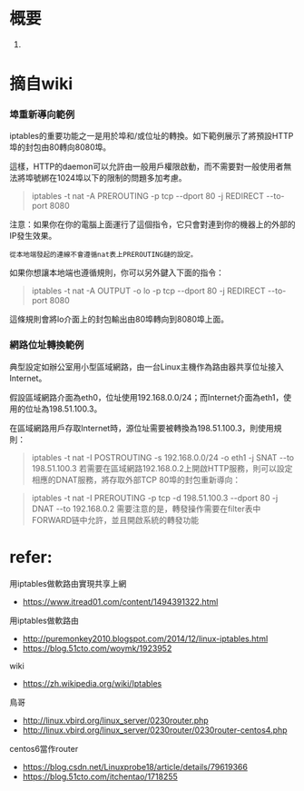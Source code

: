 # 概要
1. 

# 摘自wiki

### 埠重新導向範例
iptables的重要功能之一是用於埠和/或位址的轉換。如下範例展示了將預設HTTP埠的封包由80轉向8080埠。

這樣，HTTP的daemon可以允許由一般用戶權限啟動，而不需要對一般使用者無法將埠號綁在1024埠以下的限制的問題多加考慮。

> iptables -t nat -A PREROUTING -p tcp --dport 80 -j REDIRECT --to-port 8080

注意：如果你在你的電腦上面運行了這個指令，它只會對連到你的機器上的外部的IP發生效果。

`從本地端發起的連線不會遵循nat表上PREROUTING鏈的設定。`

如果你想讓本地端也遵循規則，你可以另外鍵入下面的指令：

> iptables -t nat -A OUTPUT -o lo -p tcp --dport 80 -j REDIRECT --to-port 8080

這條規則會將lo介面上的封包輸出由80埠轉向到8080埠上面。

### 網路位址轉換範例
典型設定如辦公室用小型區域網路，由一台Linux主機作為路由器共享位址接入Internet。

假設區域網路介面為eth0，位址使用192.168.0.0/24；而Internet介面為eth1，使用的位址為198.51.100.3。

在區域網路用戶存取Internet時，源位址需要被轉換為198.51.100.3，則使用規則：

> iptables -t nat -I POSTROUTING -s 192.168.0.0/24 -o eth1 -j SNAT --to 198.51.100.3 
若需要在區域網路192.168.0.2上開啟HTTP服務，則可以設定相應的DNAT服務，將存取外部TCP 80埠的封包重新導向：

> iptables -t nat -I PREROUTING -p tcp -d 198.51.100.3 --dport 80 -j DNAT --to 192.168.0.2 
需要注意的是，轉發操作需要在filter表中FORWARD链中允許，並且開啟系統的轉發功能




# refer:
用iptables做軟路由實現共享上網
- https://www.itread01.com/content/1494391322.html

用iptables做軟路由
- http://puremonkey2010.blogspot.com/2014/12/linux-iptables.html
- https://blog.51cto.com/woymk/1923952

wiki
- https://zh.wikipedia.org/wiki/Iptables

鳥哥
- http://linux.vbird.org/linux_server/0230router.php
- http://linux.vbird.org/linux_server/0230router/0230router-centos4.php

centos6當作router
- https://blog.csdn.net/Linuxprobe18/article/details/79619366
- https://blog.51cto.com/itchentao/1718255